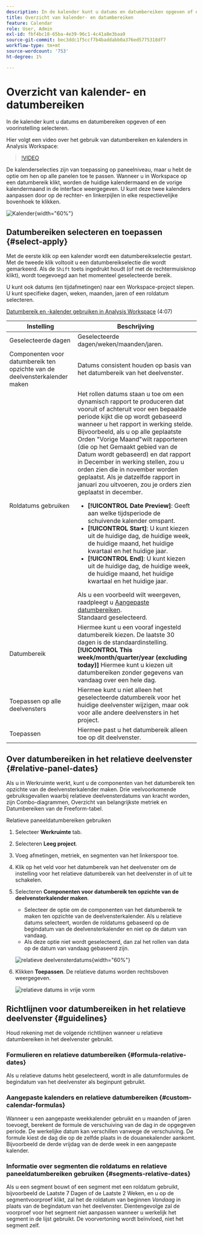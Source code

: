 ```yaml
---
description: In de kalender kunt u datums en datumbereiken opgeven of een voorinstelling selecteren.
title: Overzicht van kalender- en datumbereiken
feature: Calendar
role: User, Admin
exl-id: fbf4bc18-65ba-4e39-96c1-4c41a8e3baa9
source-git-commit: bec3ddc1f5ccf7b4baddabb0a376ed5775318df7
workflow-type: tm+mt
source-wordcount: '753'
ht-degree: 1%

---
```


# Overzicht van kalender- en datumbereiken

In de kalender kunt u datums en datumbereiken opgeven of een voorinstelling selecteren.

Hier volgt een video over het gebruik van datumbereiken en kalenders in Analysis Workspace:

>[!VIDEO](https://video.tv.adobe.com/v/23973/?quality=12)

De kalenderselecties zijn van toepassing op paneelniveau, maar u hebt de optie om hen op alle panelen toe te passen. Wanneer u in Workspace op een datumbereik klikt, worden de huidige kalendermaand en de vorige kalendermaand in de interface weergegeven. U kunt deze twee kalenders aanpassen door op de rechter- en linkerpijlen in elke respectievelijke bovenhoek te klikken.

![Kalender](assets/aw_calendar2.png){width="60%"}

## Datumbereiken selecteren en toepassen {#select-apply}

Met de eerste klik op een kalender wordt een datumbereikselectie gestart. Met de tweede klik voltooit u een datumbereikselectie die wordt gemarkeerd. Als de `Shift` toets ingedrukt houdt (of met de rechtermuisknop klikt), wordt toegevoegd aan het momenteel geselecteerde bereik.

U kunt ook datums (en tijdafmetingen) naar een Workspace-project slepen. U kunt specifieke dagen, weken, maanden, jaren of een roldatum selecteren.

[Datumbereik en -kalender gebruiken in Analysis Workspace](https://experienceleague.adobe.com/docs/analytics-learn/tutorials/analysis-workspace/calendar-and-date-ranges/using-dates-in-analysis-workspace.html) (4:07)

| Instelling | Beschrijving |
|--- |--- |
| Geselecteerde dagen | Geselecteerde dagen/weken/maanden/jaren. |
| Componenten voor datumbereik ten opzichte van de deelvensterkalender maken | Datums consistent houden op basis van het datumbereik van het deelvenster. |
| Roldatums gebruiken | Het rollen datums staan u toe om een dynamisch rapport te produceren dat vooruit of achteruit voor een bepaalde periode kijkt die op wordt gebaseerd wanneer u het rapport in werking stelde. Bijvoorbeeld, als u op alle geplaatste Orden &quot;Vorige Maand&quot;wilt rapporteren (die op het Gemaakt gebied van de Datum wordt gebaseerd) en dat rapport in December in werking stellen, zou u orden zien die in november worden geplaatst. Als je datzelfde rapport in januari zou uitvoeren, zou je orders zien geplaatst in december.<ul><li>**[!UICONTROL Date Preview]**: Geeft aan welke tijdsperiode de schuivende kalender omspant.</li><li>**[!UICONTROL Start]**: U kunt kiezen uit de huidige dag, de huidige week, de huidige maand, het huidige kwartaal en het huidige jaar.</li><li>**[!UICONTROL End]**: U kunt kiezen uit de huidige dag, de huidige week, de huidige maand, het huidige kwartaal en het huidige jaar.</li></ul>Als u een voorbeeld wilt weergeven, raadpleegt u [Aangepaste datumbereiken](/help/analyze/analysis-workspace/components/calendar-date-ranges/custom-date-ranges.md). <br>Standaard geselecteerd. |
| Datumbereik | Hiermee kunt u een vooraf ingesteld datumbereik kiezen. De laatste 30 dagen is de standaardinstelling. **[!UICONTROL This week/month/quarter/year (excluding today)]** Hiermee kunt u kiezen uit datumbereiken zonder gegevens van vandaag over een hele dag. |
| Toepassen op alle deelvensters | Hiermee kunt u niet alleen het geselecteerde datumbereik voor het huidige deelvenster wijzigen, maar ook voor alle andere deelvensters in het project. |
| Toepassen | Hiermee past u het datumbereik alleen toe op dit deelvenster. |

## Over datumbereiken in het relatieve deelvenster {#relative-panel-dates}

Als u in Werkruimte werkt, kunt u de componenten van het datumbereik ten opzichte van de deelvensterkalender maken.
Drie veelvoorkomende gebruiksgevallen waarbij relatieve deelvensterdatums van kracht worden, zijn Combo-diagrammen, Overzicht van belangrijkste metriek en Datumbereiken van de Freeform-tabel.

Relatieve paneeldatumbereiken gebruiken

1. Selecteer **Werkruimte** tab.
1. Selecteren **Leeg project**.
1. Voeg afmetingen, metriek, en segmenten van het linkerspoor toe.
1. Klik op het veld voor het datumbereik van het deelvenster om de instelling voor het relatieve datumbereik van het deelvenster in of uit te schakelen.
1. Selecteren **Componenten voor datumbereik ten opzichte van de deelvensterkalender maken**.
   * Selecteer de optie om de componenten van het datumbereik te maken ten opzichte van de deelvensterkalender.
Als u relatieve datums selecteert, worden de roldatums gebaseerd op de begindatum van de deelvensterkalender en niet op de datum van vandaag.
   * Als deze optie niet wordt geselecteerd, dan zal het rollen van data op de datum van vandaag gebaseerd zijn.

   ![relatieve deelvensterdatums](assets/relative-date-selected.png){width="60%"}

1. Klikken **Toepassen**.
De relatieve datums worden rechtsboven weergegeven.

   ![relatieve datums in vrije vorm ](assets/relative-date-range1.png)

## Richtlijnen voor datumbereiken in het relatieve deelvenster {#guidelines}

Houd rekening met de volgende richtlijnen wanneer u relatieve datumbereiken in het deelvenster gebruikt.

### Formulieren en relatieve datumbereiken {#formula-relative-dates}

Als u relatieve datums hebt geselecteerd, wordt in alle datumformules de begindatum van het deelvenster als beginpunt gebruikt.

### Aangepaste kalenders en relatieve datumbereiken {#custom-calendar-formulas}

Wanneer u een aangepaste weekkalender gebruikt en u maanden of jaren toevoegt, berekent de formule de verschuiving van de dag in de opgegeven periode. De werkelijke datum kan verschillen vanwege de verschuiving. De formule kiest de dag die op de zelfde plaats in de douanekalender aankomt. Bijvoorbeeld de derde vrijdag van de derde week in een aangepaste kalender.

### Informatie over segmenten die roldatums en relatieve paneeldatumbereiken gebruiken {#segments-relative-dates}

Als u een segment bouwt of een segment met een roldatum gebruikt, bijvoorbeeld de Laatste 7 Dagen of de Laatste 2 Weken, en u op de segmentvoorproef klikt, zal het de roldatum van beginnen *Vandaag* in plaats van de begindatum van het deelvenster. Dientengevolge zal de voorproef voor het segment niet aanpassen wanneer u werkelijk het segment in de lijst gebruikt. De voorvertoning wordt beïnvloed, niet het segment zelf.

